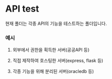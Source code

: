 # API test
현재 폴더는 각종 API의 기능을 테스트하는 폴더입니다.   

### 예시
1. 외부에서 권한을 획득한 서버(공공API 등)

2. 직접 제작하여 호스팅한 서버(express, flask 등)

3. 각종 기능을 위해 분리된 서버(oracledb 등)
